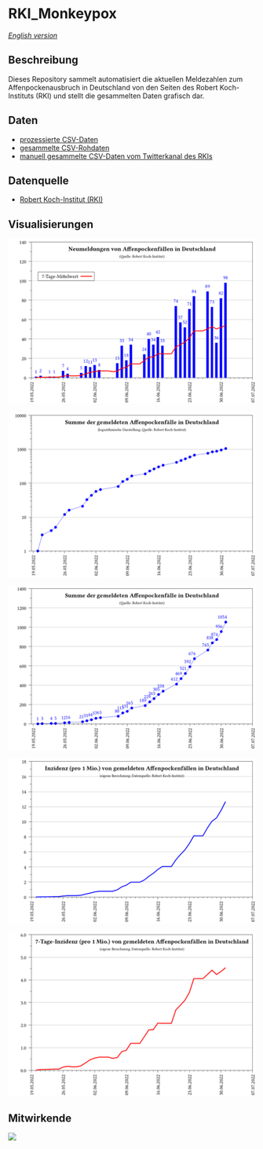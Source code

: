 # RKI_Monkeypox

_[English version](README.md)_

## Beschreibung

Dieses Repository sammelt automatisiert die aktuellen Meldezahlen zum Affenpockenausbruch in Deutschland von den Seiten des Robert Koch-Instituts (RKI) und stellt die gesammelten Daten grafisch dar.

## Daten
- [prozessierte CSV-Daten](data/RKI_Monkeypox_processed.csv)
- [gesammelte CSV-Rohdaten](data/RKI_Monkeypox.csv)
- [manuell gesammelte CSV-Daten vom Twitterkanal des RKIs](data/RKI_Monkeypox_Twitter.csv)

## Datenquelle
- [Robert Koch-Institut (RKI)](https://www.rki.de/DE/Content/InfAZ/A/Affenpocken/Ausbruch-2022-Situation-Deutschland.html)

## Visualisierungen
![](plots_de/plot_num_cases.png)

![](plots_de/plot_sum_cases_log.png)

![](plots_de/plot_sum_cases.png)

![](plots_de/plot_incidence.png)

![](plots_de/plot_7d_incidence.png)

## Mitwirkende
<a href="https://github.com/micb25/RKI_Monkeypox/graphs/contributors"><img src="https://contrib.rocks/image?repo=micb25/RKI_Monkeypox" /></a>
